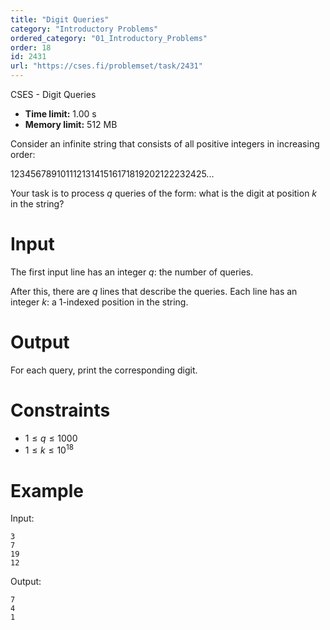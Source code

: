 ```yaml
---
title: "Digit Queries"
category: "Introductory Problems"
ordered_category: "01_Introductory_Problems"
order: 18
id: 2431
url: "https://cses.fi/problemset/task/2431"
---
```


CSES - Digit Queries

  * **Time limit:** 1.00 s
  * **Memory limit:** 512 MB

Consider an infinite string that consists of all positive integers in
increasing order:

12345678910111213141516171819202122232425...

Your task is to process $q$ queries of the form: what is the digit at position
$k$ in the string?

# Input

The first input line has an integer $q$: the number of queries.

After this, there are $q$ lines that describe the queries. Each line has an
integer $k$: a $1$-indexed position in the string.

# Output

For each query, print the corresponding digit.

# Constraints

  * $1 \le q \le 1000$
  * $1 \le k \le 10^{18}$

# Example

Input:

    
    
    3
    7
    19
    12
    

Output:

    
    
    7
    4
    1
    

